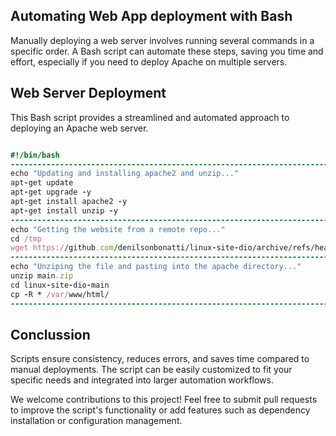 ## Automating Web App deployment with Bash
Manually deploying a web server involves running several commands in a specific order. A Bash script can automate these steps, saving you time and effort, especially if you need to deploy Apache on multiple servers.

## Web Server Deployment
This Bash script provides a streamlined and automated approach to deploying an Apache web server.

```ruby

#!/bin/bash
----------------------------------------------------------------------------------
echo "Updating and installing apache2 and unzip..."
apt-get update
apt-get upgrade -y
apt-get install apache2 -y
apt-get install unzip -y
----------------------------------------------------------------------------------
echo "Getting the website from a remote repo..."
cd /tmp
wget https://github.com/denilsonbonatti/linux-site-dio/archive/refs/heads/main.zip
----------------------------------------------------------------------------------
echo "Unziping the file and pasting into the apache directory..."
unzip main.zip
cd linux-site-dio-main
cp -R * /var/www/html/
----------------------------------------------------------------------------------

```
## Conclussion
Scripts ensure consistency, reduces errors, and saves time compared to manual deployments. The script can be easily customized to fit your specific needs and integrated into larger automation workflows.

We welcome contributions to this project! Feel free to submit pull requests to improve the script's functionality or add features such as dependency installation or configuration management.
